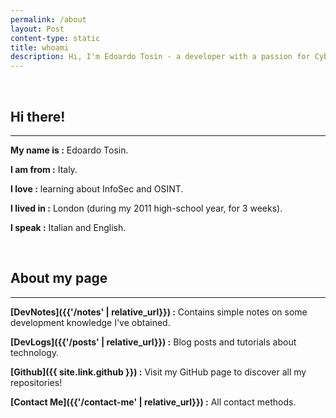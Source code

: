 ```yaml
---
permalink: /about
layout: Post
content-type: static
title: whoami
description: Hi, I'm Edoardo Tosin - a developer with a passion for Cybersecurity and OSINT. On my page, you'll find posts and insights into my work. Connect with me to learn more!
---
```


<br>

## Hi there!
---
**My name is :** Edoardo Tosin.

**I am from :** Italy.

**I love :** learning about InfoSec and OSINT.

**I lived in :** London (during my 2011 high-school year, for 3 weeks).

**I speak :** Italian and English.

<br>

## About my page
---
**[DevNotes]({{'/notes' | relative_url}}) :** Contains simple notes on some development knowledge I've obtained.

**[DevLogs]({{'/posts' | relative_url}}) :** Blog posts and tutorials about technology.

**[Github]({{ site.link.github }}) :**
Visit my GitHub page to discover all my repositories!

**[Contact Me]({{'/contact-me' | relative_url}}) :** All contact methods.

<br>